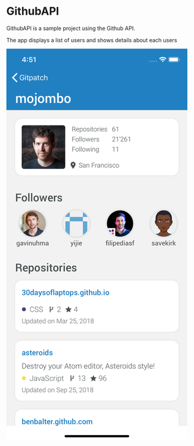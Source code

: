# GithubAPI
GithubAPI is a sample project using the Github API.

The app displays a list of users and shows details about each users

![image](screenshot.png)
